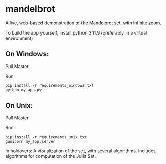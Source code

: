 # mandelbrot

A live, web-based demonstration of the Mandelbrot set, with infinite zoom.

To build the app yourself, install python 3.11.9 (preferably in a virtual environment)

## On Windows:
Pull Master

Run 
```
pip install -r requirements_windows.txt
python my_app.py
```

## On Unix:
Pull Master

Run 
```
pip install -r requirements_unix.txt
gunicorn my_app:server
```

In holdovers:
A visualization of the set, with several algorithms. Includes algorithms for computation of the Julia Set.
